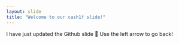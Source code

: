 ```yaml
---
layout: slide
title: "Welcome to our cash1f slide!"
---
```

I have just updated the Github slide 🎉
Use the left arrow to go back!
